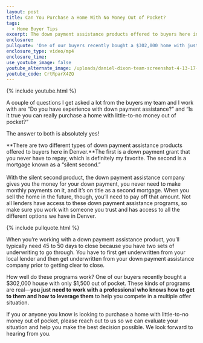 ```yaml
---
layout: post
title: Can You Purchase a Home With No Money Out of Pocket?
tags:
  - Home Buyer Tips
excerpt: The down payment assistance products offered to buyers here in Denver are very beneficial. You just need to work with a professional who knows how to use them.
enclosure:
pullquote: 'One of our buyers recently bought a $302,000 home with just $1,500 out of pocket.'
enclosure_type: video/mp4
enclosure_time:
use_youtube_image: false
youtube_alternate_image: /uploads/daniel-dixon-team-screenshot-4-13-17-youtube.jpg
youtube_code: CrtRparX4ZQ
---
```



{% include youtube.html %}

A couple of questions I get asked a lot from the buyers my team and I work with are “Do you have experience with down payment assistance?” and “Is it true you can really purchase a home with little-to-no money out of pocket?”

The answer to both is absolutely yes!

**There are two different types of down payment assistance products offered to buyers here in Denver.**The first is a down payment grant that you never have to repay, which is definitely my favorite. The second is a mortgage known as a “silent second.”
<br>
<br>With the silent second product, the down payment assistance company gives you the money for your down payment, you never need to make monthly payments on it, and it’s on title as a second mortgage. When you sell the home in the future, though, you’ll need to pay off that amount. Not all lenders have access to these down payment assistance programs, so make sure you work with someone you trust and has access to all the different options we have in Denver.

{% include pullquote.html %}

When you’re working with a down payment assistance product, you’ll typically need 45 to 50 days to close because you have two sets of underwriting to go through. You have to first get underwritten from your local lender and then get underwritten from your down payment assistance company prior to getting clear to close.

How well do these programs work? One of our buyers recently bought a $302,000 house with only $1,500 out of pocket. These kinds of programs are real—**you just need to work with a professional who knows how to get to them and how to leverage them** to help you compete in a multiple offer situation.

If you or anyone you know is looking to purchase a home with little-to-no money out of pocket, please reach out to us so we can evaluate your situation and help you make the best decision possible. We look forward to hearing from you.